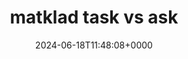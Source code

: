 ---
title: matklad task vs ask
slug: 20240618T114808
date: 2024-06-18T11:48:08+0000
params:
  url: https://lobste.rs/s/ogxtsa/gnome_maintainers_here_s_how_keep_your#c_z3k0uc
tags:
- issue-tracker
---